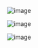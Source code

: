 ![image](https://github.com/user-attachments/assets/99c20e99-f310-44ae-b2d6-8ab71547df69)


![image](https://github.com/user-attachments/assets/95e2f548-d703-46b3-89ac-c22e19d92b0a)



![image](https://github.com/user-attachments/assets/e0f24008-92c5-408d-b620-c0f0a0e588a5)


